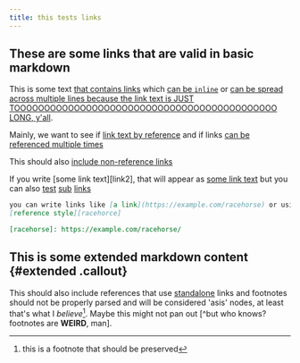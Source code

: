 ```yaml
---
title: this tests links
---
```



## These are some links that are valid in basic markdown

This is some text [that contains links][this fun link1] which 
[can be `inline`](https://example.com/2) or [can be spread across multiple lines
because the link text is JUST TOOOOOOOOOOOOOOOOOOOOOOOOOOOOOOOOOOOOOOOOOOOO
LONG, y'all](https://example.com/3).

Mainly, we want to see if [link text
by reference][link4] and if links [can be referenced multiple times][this fun link1]

This should also [include non-reference links](https://example.com/5)

If you write \[some link text\]\[link2\], that will appear as [some link text][link2]
but you can also [test][racehorse] [sub][sub-link1] [links][sub-link2]

```markdown
you can write links like [a link](https://example.com/racehorse) or using
[reference style][racehorce]

[racehorse]: https://example.com/racehorse/   
```


[this fun link1]: https://example.com/1
[link2]: https://example.com/2 "link with title!"
[link3]: https://example.com/3
[link4]: https://example.com/4
[racehorse]: https://example.com/racehorse/   
[sub-link1]: https://example.com/racehorse/1/1 "One One Won One"
[sub-link2]: https://example.com/racehorse/2/2/ "Two Two Won One Two"

## This is some extended markdown content {#extended .callout}

This should also include references that use [standalone] links and 
footnotes should not be properly parsed and will be considered 'asis' nodes,
at least that's what I *believe*[^footy]. Maybe this might not pan out [^but who
knows? footnotes are **WEIRD**, man].

<!-- links go here! -->

[standalone]: https://example.com/standalone
[^footy]: this is a footnote that
  should be preserved
